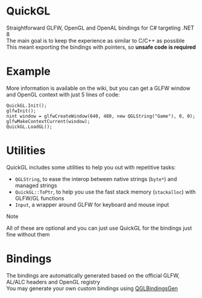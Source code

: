 # QuickGL
Straightforward GLFW, OpenGL and OpenAL bindings for C# targeting .NET 8<br>
The main goal is to keep the experience as similar to C/C++ as possible<br>
This meant exporting the bindings with pointers, so **unsafe code is required**

# Example
More information is available on the wiki, but you can get a GLFW window and OpenGL context with just 5 lines of code:
```
QuickGL.Init();
glfwInit();
nint window = glfwCreateWindow(640, 480, new QGLString("Game"), 0, 0);
glfwMakeContextCurrent(window);
QuickGL.LoadGL();
```

# Utilities
QuickGL includes some utilities to help you out with repetitive tasks:
- `QGLString`, to ease the interop between native strings (`byte*`) and managed strings
- `QuickGL::ToPtr`, to help you use the fast stack memory (`stackalloc`) with GLFW/GL functions
- `Input`, a wrapper around GLFW for keyboard and mouse input

>[!NOTE]
>All of these are optional and you can just use QuickGL for the bindings just fine without them

# Bindings
The bindings are automatically generated based on the official GLFW, AL/ALC headers and OpenGL registry<br>
You may generate your own custom bindings using [QGLBindingsGen](https://github.com/vlOd2/QGLBindingsGen)
